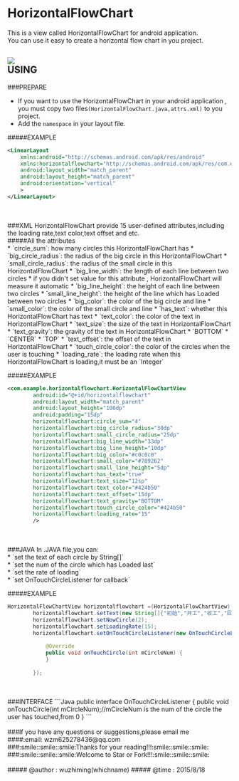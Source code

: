 # HorizontalFlowChart
This is a view called HorizontalFlowChart for android application.<br>
You can use it easy to create a horizontal flow chart in you project.<br>

![](https://raw.githubusercontent.com/whichname/HorizontalFlowChart/master/_20150817_230731.JPG)
<br>
USING
------
###PREPARE
* If you want to use the HorizontalFlowChart in your android application , you must copy two files`(HorizontalFlowChart.java,attrs.xml)` to you project.<br>
* Add the `namespace` in your layout file.<br>

#####EXAMPLE
```Xml
<LinearLayout 
    xmlns:android="http://schemas.android.com/apk/res/android"
    xmlns:horizontalflowchart="http://schemas.android.com/apk/res/com.example.horizontalflowchart"
    android:layout_width="match_parent"
    android:layout_height="match_parent" 
    android:orientation="vertical"
    >
</LinearLayout>
```
<br>
<br>
###XML
HorizontalFlowChart provide 15 user-defined attributes,including the loading rate,text color,text offset and etc.<br>
#####All the attributes<br>
* `circle_sum`: how many circles this HorizontalFlowChart has
* `big_circle_radius`: the radius of the big circle in this HorizontalFlowChart
* `small_circle_radius`: the radius of the small circle in this HorizontalFlowChart
* `big_line_width`: the length of each line between two circles
  * if you didn't set value for this attribute , HorizontalFlowChart will measure it automatic
* `big_line_height`: the height of each line between two circles
* `small_line_height`: the height of the line which has Loaded between two circles
* `big_color`: the color of the big circle and line
* `small_color`: the color of the small circle and line
* `has_text`: whether this HorizontalFlowChart has text
* `text_color`: the color of the text in HorizontalFlowChart
* `text_size`: the size of the text in HorizontalFlowChart
* `text_gravity`: the gravity of the text in HorizontalFlowChart
  * `BOTTOM`
  * `CENTER`
  * `TOP`
* `text_offset`: the offset of the text in HorizontalFlowChart
* `touch_circle_color`: the color of the circles when the user is touching
* `loading_rate`: the loading rate when this HorizontalFlowChart is loading,it must be an `Integer`<br>

#####EXAMPLE
```Xml
<com.example.horizontalflowchart.HorizontalFlowChartView
        android:id="@+id/horizontalflowchart"
        android:layout_width="match_parent"
        android:layout_height="100dp"
        android:padding="15dp" 
        horizontalflowchart:circle_sum="4"
        horizontalflowchart:big_circle_radius="30dp"
        horizontalflowchart:small_circle_radius="25dp"
        horizontalflowchart:big_line_width="33dp"
        horizontalflowchart:big_line_height="10dp"
        horizontalflowchart:big_color="#c0c0c0"
        horizontalflowchart:small_color="#789262"
        horizontalflowchart:small_line_height="5dp"
        horizontalflowchart:has_text="true"
        horizontalflowchart:text_size="12sp"
        horizontalflowchart:text_color="#424b50"
        horizontalflowchart:text_offset="15dp"
        horizontalflowchart:text_gravity="BOTTOM"
        horizontalflowchart:touch_circle_color="#424b50"
        horizontalflowchart:loading_rate="15"
        />
 ```
<br>
<br>
###JAVA
In .JAVA file,you can:<br>
* `set the text of each circle by String[]`<br>
* `set the num of the circle which has Loaded last`<br>
* `set the rate of loading`<br>
* `set OnTouchCircleListener for callback`<br>

#####EXAMPLE
```Java
HorizontalFlowChartView horizontalflowchart =(HorizontalFlowChartView) findViewById(R.id.horizontalflowchart);
		horizontalflowchart.setText(new String[]{"初始","开工","收工","回到基地"});
		horizontalflowchart.setNowCircle(2);
		horizontalflowchart.setLoadingRate(15);
		horizontalflowchart.setOnTouchCircleListener(new OnTouchCircleListener() {
			
			@Override
			public void onTouchCircle(int mCircleNum) {
			}
			
		});
```
<br>
<br>
###INTERFACE
```Java
public interface OnTouchCircleListener {
		public void onTouchCircle(int mCircleNum);//mCircleNum is the num of the circle the user has touched,from 0
	}
```
<br>
<br>
###If you have any questions or suggestions,please email me 
<br>
####:email: wzm625278436@qq.com
<br>
###:smile::smile::smile:Thanks for your reading!!!:smile::smile::smile:
###:smile::smile::smile:Welcome to Star or Fork!!!:smile::smile::smile:
<br>
<br>
##### @author : wuzhiming(whichname)
##### @time : 2015/8/18

